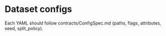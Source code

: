 # Dataset configs

Each YAML should follow contracts/ConfigSpec.md (paths, flags, attributes, seed, split_policy).
